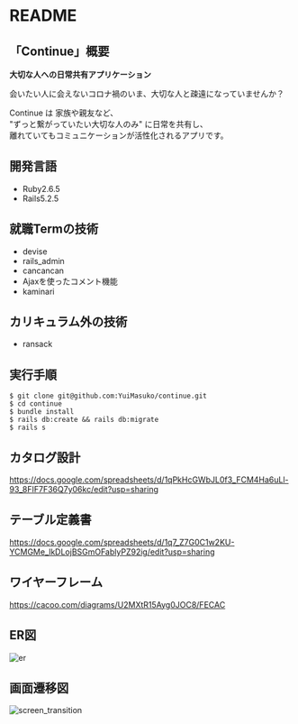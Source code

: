 # README

## 「Continue」概要

**大切な人への日常共有アプリケーション**

会いたい人に会えないコロナ禍のいま、大切な人と疎遠になっていませんか？<br>

Continue は 家族や親友など、<br>
"ずっと繋がっていたい大切な人のみ" に日常を共有し、<br>
離れていてもコミュニケーションが活性化されるアプリです。

## 開発言語
- Ruby2.6.5
- Rails5.2.5

## 就職Termの技術
- devise
- rails_admin
- cancancan
- Ajaxを使ったコメント機能
- kaminari

## カリキュラム外の技術
- ransack

## 実行手順
```
$ git clone git@github.com:YuiMasuko/continue.git
$ cd continue
$ bundle install
$ rails db:create && rails db:migrate
$ rails s
```

## カタログ設計
https://docs.google.com/spreadsheets/d/1qPkHcGWbJL0f3_FCM4Ha6uLl-93_8FIF7F36Q7y06kc/edit?usp=sharing

## テーブル定義書
https://docs.google.com/spreadsheets/d/1q7_Z7G0C1w2KU-YCMGMe_lkDLojBSGmOFablyPZ92ig/edit?usp=sharing

## ワイヤーフレーム
https://cacoo.com/diagrams/U2MXtR15Ayg0JOC8/FECAC

## ER図
![er](https://user-images.githubusercontent.com/86764911/132125461-4fb39ca3-bf36-49cf-a4a1-1d66447d1070.png)


## 画面遷移図
![screen_transition](https://user-images.githubusercontent.com/86764911/132432206-5805369b-8a3e-448f-8dc9-4c7ed9a3258f.png)

